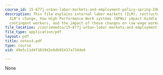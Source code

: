 ```yaml
---
course_id: 15-677j-urban-labor-markets-and-employment-policy-spring-2005
description: This file explains internal labor markets (ILM), restructuring i.e how
  ILM's change, how High Performance Work systems (HPWs) impact middle managers and
  contingent workers, and the impact of these changes on low wage workers.
file_location: /coursemedia/15-677j-urban-labor-markets-and-employment-policy-spring-2005/49e5c11d4f1019d2e9db92437a7344e8_notes4.pdf
file_type: application/pdf
layout: pdf
title: notes4.pdf
type: course
uid: 49e5c11d4f1019d2e9db92437a7344e8

---
```

None